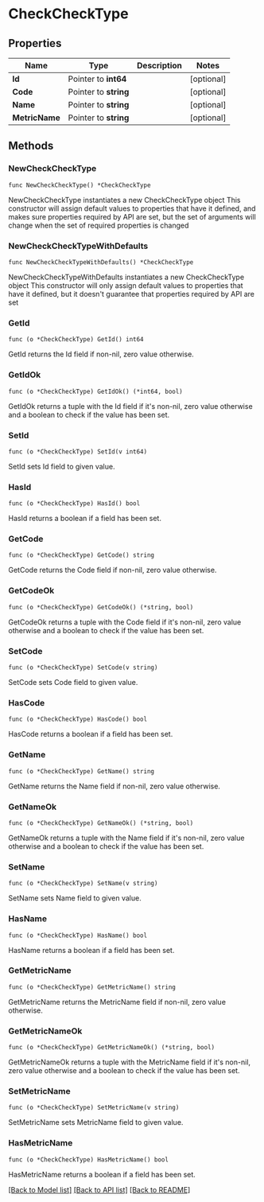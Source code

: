 # CheckCheckType

## Properties

Name | Type | Description | Notes
------------ | ------------- | ------------- | -------------
**Id** | Pointer to **int64** |  | [optional] 
**Code** | Pointer to **string** |  | [optional] 
**Name** | Pointer to **string** |  | [optional] 
**MetricName** | Pointer to **string** |  | [optional] 

## Methods

### NewCheckCheckType

`func NewCheckCheckType() *CheckCheckType`

NewCheckCheckType instantiates a new CheckCheckType object
This constructor will assign default values to properties that have it defined,
and makes sure properties required by API are set, but the set of arguments
will change when the set of required properties is changed

### NewCheckCheckTypeWithDefaults

`func NewCheckCheckTypeWithDefaults() *CheckCheckType`

NewCheckCheckTypeWithDefaults instantiates a new CheckCheckType object
This constructor will only assign default values to properties that have it defined,
but it doesn't guarantee that properties required by API are set

### GetId

`func (o *CheckCheckType) GetId() int64`

GetId returns the Id field if non-nil, zero value otherwise.

### GetIdOk

`func (o *CheckCheckType) GetIdOk() (*int64, bool)`

GetIdOk returns a tuple with the Id field if it's non-nil, zero value otherwise
and a boolean to check if the value has been set.

### SetId

`func (o *CheckCheckType) SetId(v int64)`

SetId sets Id field to given value.

### HasId

`func (o *CheckCheckType) HasId() bool`

HasId returns a boolean if a field has been set.

### GetCode

`func (o *CheckCheckType) GetCode() string`

GetCode returns the Code field if non-nil, zero value otherwise.

### GetCodeOk

`func (o *CheckCheckType) GetCodeOk() (*string, bool)`

GetCodeOk returns a tuple with the Code field if it's non-nil, zero value otherwise
and a boolean to check if the value has been set.

### SetCode

`func (o *CheckCheckType) SetCode(v string)`

SetCode sets Code field to given value.

### HasCode

`func (o *CheckCheckType) HasCode() bool`

HasCode returns a boolean if a field has been set.

### GetName

`func (o *CheckCheckType) GetName() string`

GetName returns the Name field if non-nil, zero value otherwise.

### GetNameOk

`func (o *CheckCheckType) GetNameOk() (*string, bool)`

GetNameOk returns a tuple with the Name field if it's non-nil, zero value otherwise
and a boolean to check if the value has been set.

### SetName

`func (o *CheckCheckType) SetName(v string)`

SetName sets Name field to given value.

### HasName

`func (o *CheckCheckType) HasName() bool`

HasName returns a boolean if a field has been set.

### GetMetricName

`func (o *CheckCheckType) GetMetricName() string`

GetMetricName returns the MetricName field if non-nil, zero value otherwise.

### GetMetricNameOk

`func (o *CheckCheckType) GetMetricNameOk() (*string, bool)`

GetMetricNameOk returns a tuple with the MetricName field if it's non-nil, zero value otherwise
and a boolean to check if the value has been set.

### SetMetricName

`func (o *CheckCheckType) SetMetricName(v string)`

SetMetricName sets MetricName field to given value.

### HasMetricName

`func (o *CheckCheckType) HasMetricName() bool`

HasMetricName returns a boolean if a field has been set.


[[Back to Model list]](../README.md#documentation-for-models) [[Back to API list]](../README.md#documentation-for-api-endpoints) [[Back to README]](../README.md)


